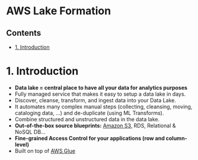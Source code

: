 # AWS Lake Formation<!-- omit in toc -->

## Contents <!-- omit in toc -->

- [1. Introduction](#1-introduction)

# 1. Introduction

- **Data lake = central place to have all your data for analytics purposes**
- Fully managed service that makes it easy to setup a data lake in days.
- Discover, cleanse, transform, and ingest data into your Data Lake.
- It automates many complex manual steps (collecting, cleansing, moving, cataloging data, ...) and de-duplicate (using ML Transforms).
- Combine structured and unstructured data in the data lake.
- **Out-of-the-box source blueprints:** [Amazon S3](/Storage/Amazon%20S3.md), RDS, Relational & NoSQL DB...
- **Fine-grained Access Control for your applications (row and column-level)**
- Built on top of [AWS Glue](AWS%20Glue.md)
